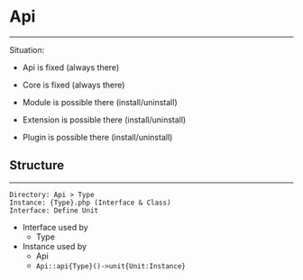 # Api
--------

Situation:

- Api is fixed (always there)
- Core is fixed (always there)


- Module is possible there (install/uninstall)
- Extension is possible there (install/uninstall)
- Plugin is possible there (install/uninstall)

## Structure
------------

    Directory: Api > Type
    Instance: {Type}.php (Interface & Class)
    Interface: Define Unit

- Interface used by
	- Type
- Instance used by
	- Api
	- ```Api::api{Type}()->unit{Unit:Instance}```
